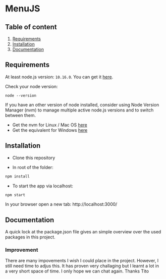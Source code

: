 # MenuJS

## Table of content

1. [Requirements](#requirements)
2. [Installation](#installation)
3. [Documentation](#documentation)

## Requirements

At least node.js version: `10.16.0`. You can get it [here](https://nodejs.org/en/).

Check your node version:

```
node --version
```

If you have an other version of node installed, consider using Node Version Manager (nvm) to manage multiple active node.js versions and to switch between them.

- Get the nvm for Linux / Mac OS [here](https://github.com/nvm-sh/nvm)
- Get the equivalent for Windows [here](https://github.com/coreybutler/nvm-windows)

## Installation

- Clone this repository

- In root of the folder:

```bash
npm install
```

- To start the app via localhost:

```bash
npm start
```

In your browser open a new tab: http://localhost:3000/

## Documentation
A quick lock at the package.json file gives an simple overview over the used packages in this project.

### Improvement
There are many impovements I wish I could place in the project. However, I still need time to adjus this.
It has proven very challaging but I learnt a lot in a very short space of time. I only hope we can chat again.
Thanks
Tito



